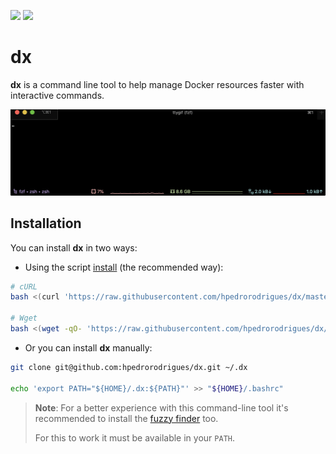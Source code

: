 [![][github-action-badge]][github-action-dx]
[![][written-in-badge]][shell-code-dx]

# dx

**dx** is a command line tool to help manage Docker resources faster with
interactive commands.

![Demo GIF][exec-gif]

## Installation

You can install **dx** in two ways:

- Using the script [install](./install) (the recommended way):

```bash
# cURL
bash <(curl 'https://raw.githubusercontent.com/hpedrorodrigues/dx/master/install')

# Wget
bash <(wget -qO- 'https://raw.githubusercontent.com/hpedrorodrigues/dx/master/install')
```

- Or you can install **dx** manually:

```bash
git clone git@github.com:hpedrorodrigues/dx.git ~/.dx

echo 'export PATH="${HOME}/.dx:${PATH}"' >> "${HOME}/.bashrc"
```

> **Note**: For a better experience with this command-line tool it's recommended
> to install the [fuzzy finder][fzf] too.
>
> For this to work it must be available in your `PATH`.


[github-action-badge]: https://github.com/hpedrorodrigues/dx/workflows/DX%20Actions/badge.svg
[github-action-dx]: https://github.com/hpedrorodrigues/dx/actions

[written-in-badge]: https://img.shields.io/badge/Written%20in-bash-ff69b4.svg
[shell-code-dx]: https://github.com/hpedrorodrigues/dx/search?l=shell

[fzf]: https://github.com/junegunn/fzf

[exec-gif]: images/exec.gif
